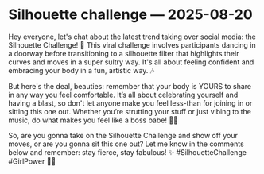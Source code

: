 # Silhouette challenge — 2025-08-20

Hey everyone, let's chat about the latest trend taking over social media: the Silhouette Challenge! 🌟 This viral challenge involves participants dancing in a doorway before transitioning to a silhouette filter that highlights their curves and moves in a super sultry way. It's all about feeling confident and embracing your body in a fun, artistic way. 🎶

But here's the deal, beauties: remember that your body is YOURS to share in any way you feel comfortable. It’s all about celebrating yourself and having a blast, so don't let anyone make you feel less-than for joining in or sitting this one out. Whether you’re strutting your stuff or just vibing to the music, do what makes you feel like a boss babe! 💃💖

So, are you gonna take on the Silhouette Challenge and show off your moves, or are you gonna sit this one out? Let me know in the comments below and remember: stay fierce, stay fabulous! ✨ #SilhouetteChallenge #GirlPower 💋🌹
